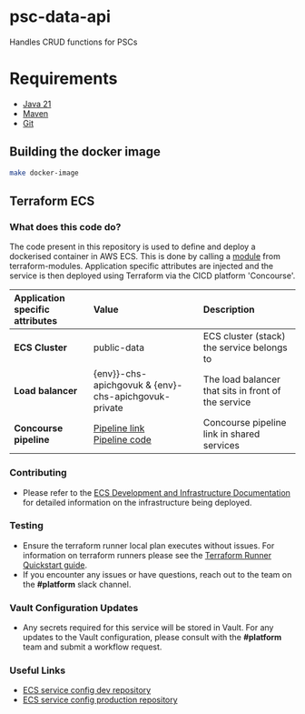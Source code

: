 # psc-data-api
Handles CRUD functions for PSCs

# Requirements
- [Java 21](https://www.oracle.com/java/technologies/javase/jdk21-archive-downloads.html)
- [Maven](https://maven.apache.org/download.cgi)
- [Git](https://git-scm.com/downloads)

## Building the docker image
```bash
make docker-image
```

## Terraform ECS

### What does this code do?

The code present in this repository is used to define and deploy a dockerised container in AWS ECS.
This is done by calling a [module](https://github.com/companieshouse/terraform-modules/tree/main/aws/ecs) from terraform-modules. Application specific attributes are injected and the service is then deployed using Terraform via the CICD platform 'Concourse'.


Application specific attributes | Value                                | Description
:---------|:-----------------------------------------------------------------------------|:-----------
**ECS Cluster**        |public-data                          | ECS cluster (stack) the service belongs to
**Load balancer**      |{env}}-chs-apichgovuk & {env}-chs-apichgovuk-private                     | The load balancer that sits in front of the service
**Concourse pipeline**     |[Pipeline link](https://ci-platform.companieshouse.gov.uk/teams/team-development/pipelines/psc-data-api) <br> [Pipeline code](https://github.com/companieshouse/ci-pipelines/blob/master/pipelines/ssplatform/team-development/psc-data-api)                         | Concourse pipeline link in shared services


### Contributing
- Please refer to the [ECS Development and Infrastructure Documentation](https://companieshouse.atlassian.net/wiki/spaces/DEVOPS/pages/4390649858/Copy+of+ECS+Development+and+Infrastructure+Documentation+Updated) for detailed information on the infrastructure being deployed.

### Testing
- Ensure the terraform runner local plan executes without issues. For information on terraform runners please see the [Terraform Runner Quickstart guide](https://companieshouse.atlassian.net/wiki/spaces/DEVOPS/pages/1694236886/Terraform+Runner+Quickstart).
- If you encounter any issues or have questions, reach out to the team on the **#platform** slack channel.

### Vault Configuration Updates
- Any secrets required for this service will be stored in Vault. For any updates to the Vault configuration, please consult with the **#platform** team and submit a workflow request.

### Useful Links
- [ECS service config dev repository](https://github.com/companieshouse/ecs-service-configs-dev)
- [ECS service config production repository](https://github.com/companieshouse/ecs-service-configs-production)